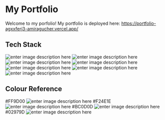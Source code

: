# My Portfolio

Welcome to my porfolio! My portfolio is deployed here: https://portfolio-agxxferj3-amiragucher.vercel.app/

## **Tech Stack**

![enter image description here](https://camo.githubusercontent.com/92dde1e7c42c013a5fce4dfeee0843f06710bfd38a610885e33a273c7eca0d22/68747470733a2f2f696d672e736869656c64732e696f2f62616467652f4e65746c6966792d3030433742373f7374796c653d666f722d7468652d6261646765266c6f676f3d6e65746c696679266c6f676f436f6c6f723d7768697465)  ![enter image description here](https://camo.githubusercontent.com/b7395b00d152dc8f19cec61f582369bd580e31b8ed93d34646ec43aa675baa7c/68747470733a2f2f696d672e736869656c64732e696f2f62616467652f4e6578742d626c61636b3f7374796c653d666f722d7468652d6261646765266c6f676f3d6e6578742e6a73266c6f676f436f6c6f723d7768697465) ![enter image description here](https://camo.githubusercontent.com/93c855ae825c1757f3426f05a05f4949d3b786c5b22d0edb53143a9e8f8499f6/68747470733a2f2f696d672e736869656c64732e696f2f62616467652f4a6176615363726970742d3332333333303f7374796c653d666f722d7468652d6261646765266c6f676f3d6a617661736372697074266c6f676f436f6c6f723d463744463145) ![enter image description here](https://camo.githubusercontent.com/4a1038affbb2653ec140936555b3714ddc322526be8567b489e8423a795dea18/68747470733a2f2f696d672e736869656c64732e696f2f62616467652f4669676d612d4632344531453f7374796c653d666f722d7468652d6261646765266c6f676f3d6669676d61266c6f676f436f6c6f723d7768697465) ![enter image description here](https://camo.githubusercontent.com/3a0f693cfa032ea4404e8e02d485599bd0d192282b921026e89d271aaa3d7565/68747470733a2f2f696d672e736869656c64732e696f2f62616467652f435353332d3135373242363f7374796c653d666f722d7468652d6261646765266c6f676f3d63737333266c6f676f436f6c6f723d7768697465) 
![enter image description here](https://camo.githubusercontent.com/268ac512e333b69600eb9773a8f80b7a251f4d6149642a50a551d4798183d621/68747470733a2f2f696d672e736869656c64732e696f2f62616467652f52656163742d3230323332413f7374796c653d666f722d7468652d6261646765266c6f676f3d7265616374266c6f676f436f6c6f723d363144414642) ![enter image description here](https://i.im.ge/2022/08/11/FGEabT.image-58.png)

## Colour Reference 

#FF9D00 ![enter image description here](https://i.imgur.com/JFIMVss.png)
#F24E1E      ![enter image description here](https://i.imgur.com/ckML6zP.png)
#BC0D0D ![enter image description here](https://i.imgur.com/S3qqtnS.png)
#02979D ![enter image description here](https://i.imgur.com/OBth2LY.png)
